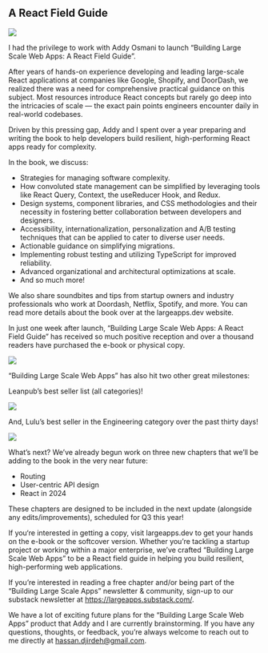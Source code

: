## A React Field Guide

<img src="/assets/img/BuildingLargeScaleWebApps_0.png" />

I had the privilege to work with Addy Osmani to launch “Building Large Scale Web Apps: A React Field Guide”.

After years of hands-on experience developing and leading large-scale React applications at companies like Google, Shopify, and DoorDash, we realized there was a need for comprehensive practical guidance on this subject. Most resources introduce React concepts but rarely go deep into the intricacies of scale — the exact pain points engineers encounter daily in real-world codebases.

Driven by this pressing gap, Addy and I spent over a year preparing and writing the book to help developers build resilient, high-performing React apps ready for complexity.

In the book, we discuss:

- Strategies for managing software complexity.
- How convoluted state management can be simplified by leveraging tools like React Query, Context, the useReducer Hook, and Redux.
- Design systems, component libraries, and CSS methodologies and their necessity in fostering better collaboration between developers and designers.
- Accessibility, internationalization, personalization and A/B testing techniques that can be applied to cater to diverse user needs.
- Actionable guidance on simplifying migrations.
- Implementing robust testing and utilizing TypeScript for improved reliability.
- Advanced organizational and architectural optimizations at scale.
- And so much more!

We also share soundbites and tips from startup owners and industry professionals who work at Doordash, Netflix, Spotify, and more. You can read more details about the book over at the largeapps.dev website.

In just one week after launch, “Building Large Scale Web Apps: A React Field Guide” has received so much positive reception and over a thousand readers have purchased the e-book or physical copy.

<img src="/assets/img/BuildingLargeScaleWebApps_1.png" />

“Building Large Scale Web Apps” has also hit two other great milestones:

Leanpub’s best seller list (all categories)!

<img src="/assets/img/BuildingLargeScaleWebApps_2.png" />

And, Lulu’s best seller in the Engineering category over the past thirty days!

<img src="/assets/img/BuildingLargeScaleWebApps_3.png" />

What’s next?
We’ve already begun work on three new chapters that we’ll be adding to the book in the very near future:

- Routing
- User-centric API design
- React in 2024

These chapters are designed to be included in the next update (alongside any edits/improvements), scheduled for Q3 this year!

If you‘re interested in getting a copy, visit largeapps.dev to get your hands on the e-book or the softcover version. Whether you’re tackling a startup project or working within a major enterprise, we’ve crafted “Building Large Scale Web Apps” to be a React field guide in helping you build resilient, high-performing web applications.

If you’re interested in reading a free chapter and/or being part of the “Building Large Scale Apps” newsletter & community, sign-up to our substack newsletter at https://largeapps.substack.com/.

We have a lot of exciting future plans for the “Building Large Scale Web Apps” product that Addy and I are currently brainstorming. If you have any questions, thoughts, or feedback, you’re always welcome to reach out to me directly at hassan.djirdeh@gmail.com.